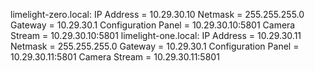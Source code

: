 limelight-zero.local:
    IP Address = 10.29.30.10
    Netmask = 255.255.255.0
    Gateway = 10.29.30.1
    Configuration Panel = 10.29.30.10:5801
    Camera Stream = 10.29.30.10:5801
limelight-one.local:
    IP Address = 10.29.30.11
    Netmask = 255.255.255.0
    Gateway = 10.29.30.1
    Configuration Panel = 10.29.30.11:5801
    Camera Stream = 10.29.30.11:5801